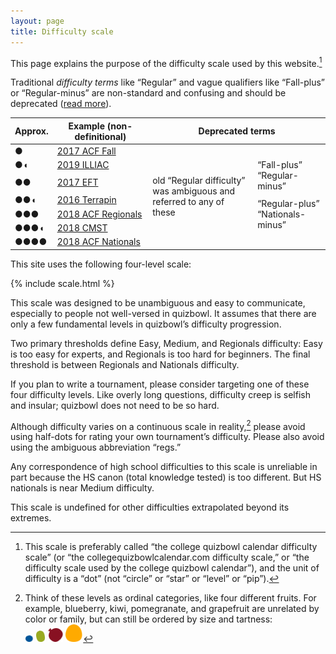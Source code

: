 ```yaml
---
layout: page
title: Difficulty scale
---
```


This page explains the purpose of the difficulty scale used by this website.[^1]

Traditional <dfn>difficulty terms</dfn> like “Regular”
and vague qualifiers like “Fall-plus” or “Regular-minus”
are non-standard and confusing and should be deprecated
([read more](https://hsquizbowl.org/forums/viewtopic.php?f=9&t=21177)).

<table>
    <thead>
        <tr>
            <th>Approx.</th>
            <th>Example (non-definitional)</th>
            <th colspan="3">Deprecated terms</th>
        </tr>
    </thead>
    <tbody>
        <!-- <tr>
            <td class="diffdots">◖</td>
            <td><a href="https://collegiate.quizbowlpackets.com/2040/">2013 Collegiate Novice</a></td>
            <td></td>
            <td>“Fall-minus”</td>
        </tr> -->
        <tr>
            <td class="diffdots">●</td>
            <td><a href="https://collegiate.quizbowlpackets.com/2040/">2017 ACF Fall</a></td>
            <td rowspan="2"></td>
            <td></td>
        </tr>
        <tr>
            <td class="diffdots">●◖</td>
            <td><a href="https://collegiate.quizbowlpackets.com/2329/">2019 ILLIAC</a></td>
            <td rowspan="2">“Fall-plus”<br />“Regular-minus”</td>
        </tr>
        <tr>
            <td class="diffdots">●●</td>
            <td><a href="https://collegiate.quizbowlpackets.com/2048/">2017 EFT</a></td>
            <td rowspan="3" style="width: 11em;">old “Regular difficulty” was ambiguous and referred to any of these</td>
        </tr>
        <tr>
            <td class="diffdots">●●◖</td>
            <td><a href="https://collegiate.quizbowlpackets.com/1872/">2016 Terrapin</a></td>
            <td rowspan="3">“Regular-plus”<br />“Nationals-minus”</td>
        </tr>
        <tr>
            <td class="diffdots">●●●</td>
            <td><a href="https://collegiate.quizbowlpackets.com/2108/">2018 ACF Regionals</a></td>
        </tr>
        <tr>
            <td class="diffdots">●●●◖</td>
            <td><a href="https://collegiate.quizbowlpackets.com/2103/">2018 CMST</a></td>
            <td rowspan="2"></td>
        </tr>
        <tr>
            <td class="diffdots">●●●●</td>
            <td><a href="https://collegiate.quizbowlpackets.com/2139/">2018 ACF Nationals</a></td>
            <td></td>
        </tr>
        <!-- <tr>
            <td class="diffdots">●●●●●</td>
            <td><a href="https://collegiate.quizbowlpackets.com/2180/">2018 Chicago Open</a></td>
            <td></td>
            <td>“Nationals-plus”</td>
        </tr> -->
    </tbody>
</table>

This site uses the following four-level scale:

{% include scale.html %}

This scale was designed to be unambiguous and easy to communicate,
especially to people not well-versed in quizbowl.
It assumes that there are only a few fundamental levels in quizbowl’s difficulty progression.

Two primary thresholds define Easy, Medium, and Regionals difficulty:
Easy is too easy for experts, and Regionals is too hard for beginners.
The final threshold is between Regionals and Nationals difficulty.

If you plan to write a tournament,
please consider targeting one of these four difficulty levels.
Like overly long questions, difficulty creep is selfish and insular;
quizbowl does not need to be so hard.

Although difficulty varies on a continuous scale in reality,[^2]
please avoid using half-dots for rating your own tournament’s difficulty.
Please also avoid using the ambiguous abbreviation “regs.”

Any correspondence of high school difficulties to this scale is unreliable
in part because the HS canon (total knowledge tested) is too different.
But HS nationals is near Medium difficulty.

This scale is undefined for other difficulties extrapolated beyond its extremes.

[^1]: This scale is preferably called “the college quizbowl calendar difficulty scale”
      (or “the collegequizbowlcalendar.com difficulty scale,”
      or “the difficulty scale used by the college quizbowl calendar”),
      and the unit of difficulty is a “dot” (not “circle” or “star” or “level” or “pip”).

[^2]: Think of these levels as ordinal categories, like four different fruits.
      For example, blueberry, kiwi, pomegranate, and grapefruit are unrelated by color or family,
      but can still be ordered by size and tartness:
        <span style="display: inline-block;">
        <img src="/assets/img/fruit1.svg" height="11" />
        <img src="/assets/img/fruit2.svg" height="18" />
        <img src="/assets/img/fruit3.svg" height="22" />
        <img src="/assets/img/fruit4.svg" height="28" />
        </span>
